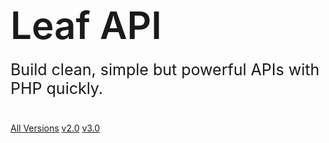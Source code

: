 <!-- markdownlint-disable no-inline-html -->
<h1 style="font-size: 60px; font-weight: 600;">
  Leaf API
</h1>
<p style="font-size: 25px; margin-top: -20px; margin-bottom: 40px;">
  Build clean, simple but powerful APIs with PHP quickly.
</p>

[All Versions](leaf-api/versions)
[v2.0](leaf-api/?id=leafapi)
[v3.0](https://mvc.leafphp.dev)
